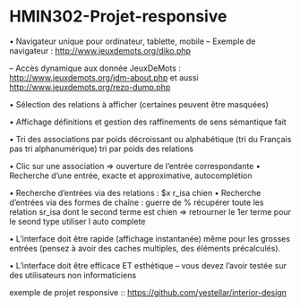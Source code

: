 # HMIN302-Projet-responsive
• Navigateur unique pour ordinateur, tablette, mobile – Exemple de navigateur : http://www.jeuxdemots.org/diko.php 

– Accès dynamique aux donnée JeuxDeMots : http://www.jeuxdemots.org/jdm-about.php et aussi http://www.jeuxdemots.org/rezo-dump.php 

• Sélection des relations à afficher (certaines peuvent être masquées) 

• Affichage définitions et gestion des raffinements de sens 
    sémantique fait
    
• Tri des associations par poids décroissant ou alphabétique (tri du Français pas tri alphanumérique)
  tri par poids des relations 

• Clic sur une association => ouverture de l’entrée correspondante • Recherche d’une entrée, exacte et approximative, autocomplétion 

• Recherche d’entrées via des relations : $x r_isa chien • Recherche d’entrées via des formes de chaîne : guerre de % 
  récupérer toute les relation sr_isa dont le second terme est chien => retrourner le 1er terme
  pour le seond type  utiliser l auto complete

• L’interface doit être rapide (affichage instantanée) même pour les grosses entrées (pensez à avoir des caches multiples, des éléments précalculés). 

• L’interface doit être efficace ET esthétique – vous devez l’avoir testée sur des utilisateurs non informaticiens




exemple de projet responsive ::
https://github.com/yestellar/interior-design
